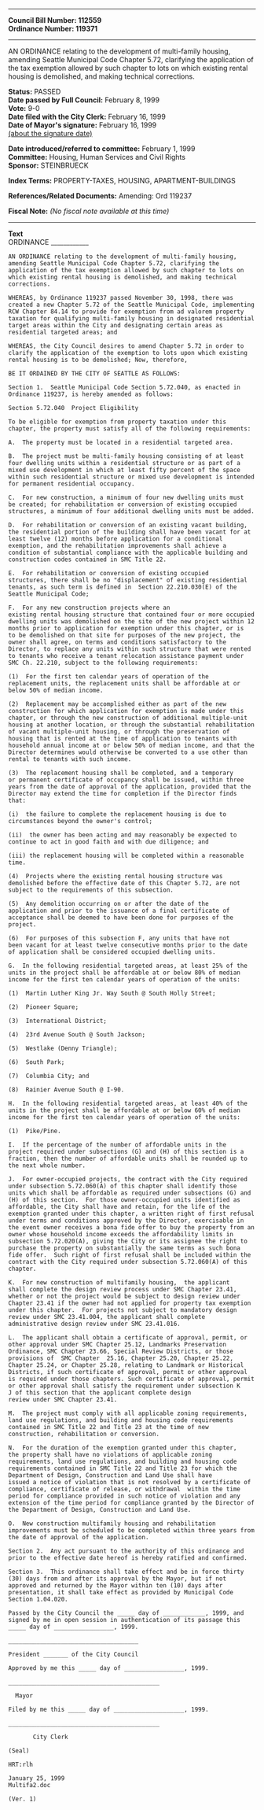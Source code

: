 * * * * *  
  
**Council Bill Number: [](#h0)[](#h2)112559**   
**Ordinance Number: 119371**  
  
* * * * *  
  
AN ORDINANCE relating to the development of multi-family housing, amending Seattle Municipal Code Chapter 5.72, clarifying the application of the tax exemption allowed by such chapter to lots on which existing rental housing is demolished, and making technical corrections.  
  
**Status:** PASSED   
**Date passed by Full Council:** February 8, 1999   
**Vote:** 9-0   
**Date filed with the City Clerk:** February 16, 1999   
**Date of Mayor's signature:** February 16, 1999   
[(about the signature date)](/~public/approvaldate.htm)   
  
  
**Date introduced/referred to committee:** February 1, 1999   
**Committee:** Housing, Human Services and Civil Rights   
**Sponsor:** STEINBRUECK   
  
**Index Terms:** PROPERTY-TAXES, HOUSING, APARTMENT-BUILDINGS  
  
**References/Related Documents:** Amending: Ord 119237  
  
**Fiscal Note:** *(No fiscal note available at this time)*  
  
* * * * *  
  
**Text**  
    ORDINANCE  ____________  
  
    AN ORDINANCE relating to the development of multi-family housing,  
    amending Seattle Municipal Code Chapter 5.72, clarifying the  
    application of the tax exemption allowed by such chapter to lots on  
    which existing rental housing is demolished, and making technical  
    corrections.  
  
    WHEREAS, by Ordinance 119237 passed November 30, 1998, there was  
    created a new Chapter 5.72 of the Seattle Municipal Code, implementing  
    RCW Chapter 84.14 to provide for exemption from ad valorem property  
    taxation for qualifying multi-family housing in designated residential  
    target areas within the City and designating certain areas as  
    residential targeted areas; and  
  
    WHEREAS, the City Council desires to amend Chapter 5.72 in order to  
    clarify the application of the exemption to lots upon which existing  
    rental housing is to be demolished; Now, therefore,  
  
    BE IT ORDAINED BY THE CITY OF SEATTLE AS FOLLOWS:  
  
    Section 1.  Seattle Municipal Code Section 5.72.040, as enacted in  
    Ordinance 119237, is hereby amended as follows:  
  
    Section 5.72.040  Project Eligibility  
  
    To be eligible for exemption from property taxation under this  
    chapter, the property must satisfy all of the following requirements:  
  
    A.  The property must be located in a residential targeted area.  
  
    B.  The project must be multi-family housing consisting of at least  
    four dwelling units within a residential structure or as part of a  
    mixed use development in which at least fifty percent of the space  
    within such residential structure or mixed use development is intended  
    for permanent residential occupancy.  
  
    C.  For new construction, a minimum of four new dwelling units must  
    be created; for rehabilitation or conversion of existing occupied  
    structures, a minimum of four additional dwelling units must be added.  
  
    D.  For rehabilitation or conversion of an existing vacant building,  
    the residential portion of the building shall have been vacant for at  
    least twelve (12) months before application for a conditional  
    exemption, and the rehabilitation improvements shall achieve a  
    condition of substantial compliance with the applicable building and  
    construction codes contained in SMC Title 22.  
  
    E.  For rehabilitation or conversion of existing occupied  
    structures, there shall be no "displacement" of existing residential  
    tenants, as such term is defined in  Section 22.210.030(E) of the  
    Seattle Municipal Code;  
  
    F.  For any new construction projects where an  
    existing rental housing structure that contained four or more occupied  
    dwelling units was demolished on the site of the new project within 12  
    months prior to application for exemption under this chapter, or is  
    to be demolished on that site for purposes of the new project, the  
    owner shall agree, on terms and conditions satisfactory to the  
    Director, to replace any units within such structure that were rented  
    to tenants who receive a tenant relocation assistance payment under  
    SMC Ch. 22.210, subject to the following requirements:  
  
    (1)  For the first ten calendar years of operation of the  
    replacement units, the replacement units shall be affordable at or  
    below 50% of median income.  
  
    (2)  Replacement may be accomplished either as part of the new  
    construction for which application for exemption is made under this  
    chapter, or through the new construction of additional multiple-unit  
    housing at another location, or through the substantial rehabilitation  
    of vacant multiple-unit housing, or through the preservation of  
    housing that is rented at the time of application to tenants with  
    household annual income at or below 50% of median income, and that the  
    Director determines would otherwise be converted to a use other than  
    rental to tenants with such income.  
  
    (3)  The replacement housing shall be completed, and a temporary  
    or permanent certificate of occupancy shall be issued, within three  
    years from the date of approval of the application, provided that the  
    Director may extend the time for completion if the Director finds  
    that:  
  
    (i)  the failure to complete the replacement housing is due to  
    circumstances beyond the owner's control;  
  
    (ii)  the owner has been acting and may reasonably be expected to  
    continue to act in good faith and with due diligence; and  
  
    (iii) the replacement housing will be completed within a reasonable  
    time.  
  
    (4)  Projects where the existing rental housing structure was  
    demolished before the effective date of this Chapter 5.72, are not  
    subject to the requirements of this subsection.  
  
    (5)  Any demolition occurring on or after the date of the  
    application and prior to the issuance of a final certificate of  
    acceptance shall be deemed to have been done for purposes of the  
    project.  
  
    (6)  For purposes of this subsection F, any units that have not  
    been vacant for at least twelve consecutive months prior to the date  
    of application shall be considered occupied dwelling units.  
  
    G.  In the following residential targeted areas, at least 25% of the  
    units in the project shall be affordable at or below 80% of median  
    income for the first ten calendar years of operation of the units:  
  
    (1)  Martin Luther King Jr. Way South @ South Holly Street;  
  
    (2)  Pioneer Square;  
  
    (3)  International District;  
  
    (4)  23rd Avenue South @ South Jackson;  
  
    (5)  Westlake (Denny Triangle);  
  
    (6)  South Park;  
  
    (7)  Columbia City; and  
  
    (8)  Rainier Avenue South @ I-90.  
  
    H.  In the following residential targeted areas, at least 40% of the  
    units in the project shall be affordable at or below 60% of median  
    income for the first ten calendar years of operation of the units:  
  
    (1)  Pike/Pine.  
  
    I.  If the percentage of the number of affordable units in the  
    project required under subsections (G) and (H) of this section is a  
    fraction, then the number of affordable units shall be rounded up to  
    the next whole number.  
  
    J.  For owner-occupied projects, the contract with the City required  
    under subsection 5.72.060(A) of this chapter shall identify those  
    units which shall be affordable as required under subsections (G) and  
    (H) of this section.  For those owner-occupied units identified as  
    affordable, the City shall have and retain, for the life of the  
    exemption granted under this chapter, a written right of first refusal  
    under terms and conditions approved by the Director, exercisable in  
    the event owner receives a bona fide offer to buy the property from an  
    owner whose household income exceeds the affordability limits in  
    subsection 5.72.020(A), giving the City or its assignee the right to  
    purchase the property on substantially the same terms as such bona  
    fide offer.  Such right of first refusal shall be included within the  
    contract with the City required under subsection 5.72.060(A) of this  
    chapter.  
  
    K.  For new construction of multifamily housing,  the applicant  
    shall complete the design review process under SMC Chapter 23.41,  
    whether or not the project would be subject to design review under  
    Chapter 23.41 if the owner had not applied for property tax exemption  
    under this chapter.  For projects not subject to mandatory design  
    review under SMC 23.41.004, the applicant shall complete  
    administrative design review under SMC 23.41.016.  
  
    L.  The applicant shall obtain a certificate of approval, permit, or  
    other approval under SMC Chapter 25.12, Landmarks Preservation  
    Ordinance, SMC Chapter 23.66, Special Review Districts, or those  
    provisions of  SMC Chapter  25.16, Chapter 25.20, Chapter 25.22,  
    Chapter 25.24, or Chapter 25.28, relating to Landmark or Historical  
    Districts, if such certificate of approval, permit or other approval  
    is required under those chapters. Such certificate of approval, permit  
    or other approval shall satisfy the requirement under subsection K  
    J of this section that the applicant complete design  
    review under SMC Chapter 23.41.  
  
    M.  The project must comply with all applicable zoning requirements,  
    land use regulations, and building and housing code requirements  
    contained in SMC Title 22 and Title 23 at the time of new  
    construction, rehabilitation or conversion.  
  
    N.  For the duration of the exemption granted under this chapter,  
    the property shall have no violations of applicable zoning  
    requirements, land use regulations, and building and housing code  
    requirements contained in SMC Title 22 and Title 23 for which the  
    Department of Design, Construction and Land Use shall have  
    issued a notice of violation that is not resolved by a certificate of  
    compliance, certificate of release, or withdrawal  within the time  
    period for compliance provided in such notice of violation and any  
    extension of the time period for compliance granted by the Director of  
    the Department of Design, Construction and Land Use.  
  
    O.  New construction multifamily housing and rehabilitation  
    improvements must be scheduled to be completed within three years from  
    the date of approval of the application.  
  
    Section 2.  Any act pursuant to the authority of this ordinance and  
    prior to the effective date hereof is hereby ratified and confirmed.  
  
    Section 3.  This ordinance shall take effect and be in force thirty  
    (30) days from and after its approval by the Mayor, but if not  
    approved and returned by the Mayor within ten (10) days after  
    presentation, it shall take effect as provided by Municipal Code  
    Section 1.04.020.  
  
    Passed by the City Council the _____ day of ____________, 1999, and  
    signed by me in open session in authentication of its passage this  
    _____ day of _________________, 1999.  
  
    _____________________________________  
  
    President _______ of the City Council  
  
    Approved by me this _____ day of _________________, 1999.  
  
    ___________________________________________  
  
      Mayor  
  
    Filed by me this _____ day of ____________________, 1999.  
  
    ___________________________________________  
  
           City Clerk  
  
    (Seal)  
  
    HRT:rlh  
  
    January 25, 1999  
    Multifa2.doc  
  
    (Ver. 1)  

